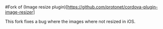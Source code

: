 #Fork of (Image resize plugin)[https://github.com/protonet/cordova-plugin-image-resizer]

This fork fixes a bug where the images where not resized in iOS.
